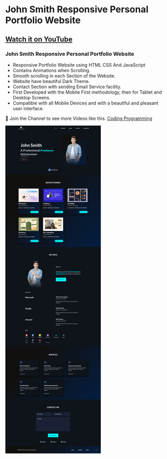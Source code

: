 # John Smith Responsive Personal Portfolio Website
## [Watch it on YouTube](https://youtu.be/w8KsFth1xFo)
### John Smith Responsive Personal Portfolio Website

- Responsive Portfolio Website using HTML CSS And JavaScript
- Contains Animations when Scrolling.
- Smooth scrolling in each Section of the Website.
- Website have beautiful Dark Theme.
- Contact Section with sending Email Service facility.
- First Developed with the Mobile First methodology, then for Tablet and Desktop Screens.
- Compatible with all Mobile Devices and with a beautiful and pleasant user interface.

💙 Join the Channel to see more Videos like this. [Coding Programming](https://www.youtube.com/@codingprogramming786)

![preview img](/screenShot.png)
